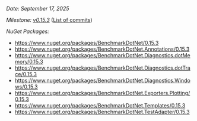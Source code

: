 _Date: September 17, 2025_

_Milestone: [v0.15.3](https://github.com/dotnet/BenchmarkDotNet/issues?q=milestone%3Av0.15.3)_
([List of commits](https://github.com/dotnet/BenchmarkDotNet/compare/v0.15.2...v0.15.3))

_NuGet Packages:_
* https://www.nuget.org/packages/BenchmarkDotNet/0.15.3
* https://www.nuget.org/packages/BenchmarkDotNet.Annotations/0.15.3
* https://www.nuget.org/packages/BenchmarkDotNet.Diagnostics.dotMemory/0.15.3
* https://www.nuget.org/packages/BenchmarkDotNet.Diagnostics.dotTrace/0.15.3
* https://www.nuget.org/packages/BenchmarkDotNet.Diagnostics.Windows/0.15.3
* https://www.nuget.org/packages/BenchmarkDotNet.Exporters.Plotting/0.15.3
* https://www.nuget.org/packages/BenchmarkDotNet.Templates/0.15.3
* https://www.nuget.org/packages/BenchmarkDotNet.TestAdapter/0.15.3
